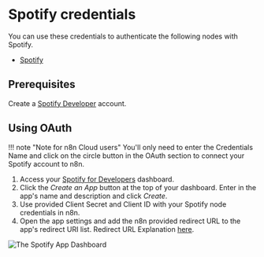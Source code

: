 # Spotify credentials

You can use these credentials to authenticate the following nodes with Spotify.

- [Spotify](/integrations/builtin/app-nodes/n8n-nodes-base.spotify/)


## Prerequisites

Create a [Spotify Developer](https://developer.spotify.com/dashboard/login) account.

## Using OAuth

!!! note "Note for n8n Cloud users"
    You'll only need to enter the Credentials Name and click on the circle button in the OAuth section to connect your Spotify account to n8n.


1. Access your [Spotify for Developers](https://developer.spotify.com/dashboard/login) dashboard.
2. Click the *Create an App* button at the top of your dashboard. Enter in the app's name and description and click *Create*.
3. Use provided Client Secret and Client ID with your Spotify node credentials in n8n.
4. Open the app settings and add the n8n provided redirect URL to the app's redirect URI list. Redirect URL Explanation [here](/).

![The Spotify App Dashboard](/_images/integrations/builtin/credentials/spotify/dashboard.gif)
